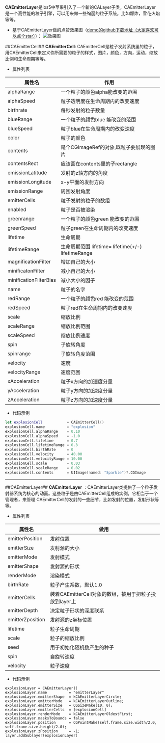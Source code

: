 **CAEmitterLayer**是ios5中苹果引入了一个新的CALayer子类。CAEmitterLayer是一个高性能的粒子引擎，可以用来做一些绚丽的粒子系统，比如爆炸，雪花火焰等等。

-  基于CAEmitterLayer做的点赞效果图（[demo的github下载地址（大家喜欢可以点个star）](https://github.com/631106979/WclEmitterButton)）：
![效果图][1]

##CAEmitterCell##
**CAEmitterCell**: CAEmitterCell是粒子发射系统里的粒子，用CAEmitterCell来定义你所需要的粒子的样式，图片，颜色，方向，运动，缩放比例和生命周期等等。

- 属性列表

| 属性名 | 作用 |
| ------ | ---- |
| alphaRange |  一个粒子的颜色alpha能改变的范围 |
| alphaSpeed | 粒子透明度在生命周期内的改变速度 |
| birthrate | 每秒发射的粒子数量 |
| blueRange | 一个粒子的颜色blue 能改变的范围 |
| blueSpeed | 粒子blue在生命周期内的改变速度 |
| color | 粒子的颜色 |
| contents | 是个CGImageRef的对象,既粒子要展现的图片 |
| contentsRect | 应该画在contents里的子rectangle |
| emissionLatitude | 发射的z轴方向的角度 |
| emissionLongitude | x-y平面的发射方向 |
| emissionRange | 周围发射角度 |
| emitterCells | 粒子发射的粒子的数组 |
| enabled | 粒子是否被渲染 |
| greenrange | 一个粒子的颜色green 能改变的范围 |
| greenSpeed | 粒子green在生命周期内的改变速度 |
|lifetime | 生命周期 |
| lifetimeRange | 生命周期范围 lifetime= lifetime(+/-) lifetimeRange
| magnificationFilter | 增加自己的大小 |
| minificatonFilter | 减小自己的大小 |
| minificationFilterBias | 减小大小的因子 |
|name | 粒子的名字 |
| redRange | 一个粒子的颜色red 能改变的范围 |
| redSpeed |  粒子red在生命周期内的改变速度 |
| scale | 缩放比例 |
| scaleRange | 缩放比例范围 |
|scaleSpeed | 缩放比例速度 |
|spin | 子旋转角度 | 
|spinrange | 子旋转角度范围 |
|velocity | 速度 |
|velocityRange | 速度范围 |
|xAcceleration | 粒子x方向的加速度分量 |
|yAcceleration | 粒子y方向的加速度分量 |
|zAcceleration | 粒子z方向的加速度分量 |

- 代码示例

```swift
let explosionCell           = CAEmitterCell()
explosionCell.name          = "explosion"
explosionCell.alphaRange    = 0.10
explosionCell.alphaSpeed    = -1.0
explosionCell.lifetime      = 0.7
explosionCell.lifetimeRange = 0.3
explosionCell.birthRate     = 0
explosionCell.velocity      = 40.00
explosionCell.velocityRange = 10.00
explosionCell.scale         = 0.03
explosionCell.scaleRange    = 0.02
explosionCell.contents      = UIImage(named: "Sparkle")?.CGImage
```
----------

##CAEmitterLayer##
**CAEmitterLayer** ：CAEmitterLayer类提供了一个粒子发射器系统为核心的动画。这些粒子是由CAEmitterCell组成的实例，它相当于一个管理者，来管理 CAEmitterCell的发射的一些细节，比如发射的位置，发射形状等等。

- 属性列表

| 属性名 | 做用 |
| -----  | ---- |
| emitterPosition | 发射位置 |
| emitterSize | 发射源的大小 |
| emitterMode | 发射模式  |
| emitterShape | 发射源的形状 |
| renderMode | 渲染模式 |
| birthRate | 粒子产生系数，默认1.0 |
| emitterCells | 装着CAEmitterCell对象的数组，被用于把粒子投放到layer上 |
| emitterDepth | 决定粒子形状的深度联系 |
| emitterZposition | 发射源的z坐标位置 |
| lifetime |粒子生命周期 |
| scale | 粒子的缩放比例 |
| seed | 用于初始化随机数产生的种子 |
| spin | 自旋转速度 |
|velocity | 粒子速度 |


- 代码示例

```
explosionLayer = CAEmitterLayer()
explosionLayer.name          = "emitterLayer"
explosionLayer.emitterShape  = kCAEmitterLayerCircle;
explosionLayer.emitterMode   = kCAEmitterLayerOutline;
explosionLayer.emitterSize   = CGSizeMake(10, 0);
explosionLayer.emitterCells  = [explosionCell]
explosionLayer.renderMode    = kCAEmitterLayerOldestFirst;
explosionLayer.masksToBounds = false
explosionLayer.position      = CGPointMake(self.frame.size.width/2.0, self.frame.size.height/2.0);
explosionLayer.zPosition     = -1;
layer.addSublayer(explosionLayer)
```

[1]: http://img.blog.csdn.net/20160426232735405